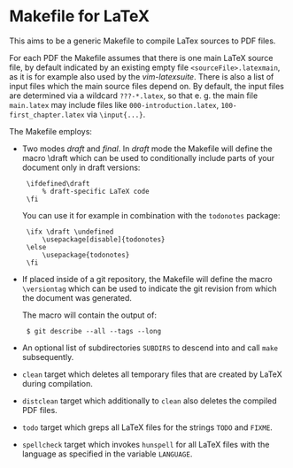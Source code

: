 Makefile for LaTeX
==================

This aims to be a generic Makefile to compile LaTex sources to PDF files.

For each PDF the Makefile assumes that there is one main LaTeX source file, by
default indicated by an existing empty file `<sourceFile>.latexmain`, as it is
for example also used by the *vim-latexsuite*. There is also a list of input
files which the main source files depend on. By default, the input files are
determined via a wildcard `???-*.latex`, so that e. g. the main file
`main.latex` may include files like `000-introduction.latex`,
`100-first_chapter.latex` via `\input{...}`.

The Makefile employs:

 * Two modes *draft* and *final*. In *draft* mode the Makefile will define the
   macro \draft which can be used to conditionally include parts of your
   document only in draft versions:

		\ifdefined\draft
			% draft-specific LaTeX code
		\fi

   You can use it for example in combination with the `todonotes` package:

		\ifx \draft \undefined
			\usepackage[disable]{todonotes}
		\else
			\usepackage{todonotes}
		\fi

 * If placed inside of a git repository, the Makefile will define the macro
   `\versiontag` which can be used to indicate the git revision from which the
   document was generated.

   The macro will contain the output of:

		$ git describe --all --tags --long

 * An optional list of subdirectories `SUBDIRS` to descend into and call `make`
   subsequently.

 * `clean` target which deletes all temporary files that are created by LaTeX
   during compilation.

 * `distclean` target which additionally to `clean` also deletes the compiled
   PDF files.

 * `todo` target which greps all LaTeX files for the strings `TODO` and `FIXME`.

 * `spellcheck` target which invokes `hunspell` for all LaTeX files with the
   language as specified in the variable `LANGUAGE`.
